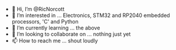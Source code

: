 - 👋 Hi, I’m @RicNorcott
- 👀 I’m interested in ... Electronics, STM32 and RP2040 embedded processors, 'C' and Python
- 🌱 I’m currently learning ... the above
- 💞️ I’m looking to collaborate on ... nothing just yet
- 📫 How to reach me ... shout loudly

<!---
RicNorcott/RicNorcott is a ✨ special ✨ repository because its `README.md` (this file) appears on your GitHub profile.
You can click the Preview link to take a look at your changes.
--->
